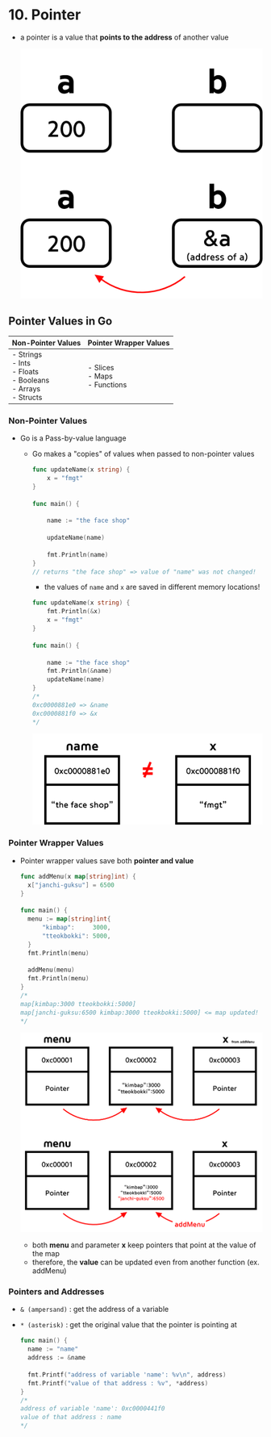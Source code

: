 # 10. Pointer

- a pointer is a value that **points to the address** of another value

  ![](img/pointer.png)

  

## Pointer Values in Go
| Non-Pointer Values                                           | Pointer Wrapper Values                |
| ------------------------------------------------------------ | ------------------------------------- |
| - Strings<br />- Ints<br />- Floats<br />- Booleans<br />- Arrays <br />- Structs | - Slices<br />- Maps<br />- Functions |



### Non-Pointer Values

- Go is a Pass-by-value language
  - Go makes a "copies" of values when passed to non-pointer values

    ```go
    func updateName(x string) {
    	x = "fmgt"
    }
    
    func main() {
    
    	name := "the face shop"
    
    	updateName(name)
    
    	fmt.Println(name)
    }
    // returns "the face shop" => value of "name" was not changed!
    ```

    - the values of `name` and `x` are saved in different memory locations! 

    ```go
    func updateName(x string) {
    	fmt.Println(&x)
    	x = "fmgt"
    }
    
    func main() {
    
    	name := "the face shop"
    	fmt.Println(&name)
    	updateName(name)
    }
    /*
    0xc0000881e0 => &name
    0xc0000881f0 => &x
    */
    ```

    ![](img/non%20pointer%20values.png)



### Pointer Wrapper Values

- Pointer wrapper values save both **pointer and value**

  ```go
  func addMenu(x map[string]int) {
  	x["janchi-guksu"] = 6500
  }
  
  func main() {
  	menu := map[string]int{
  		"kimbap":     3000,
  		"tteokbokki": 5000,
  	}
  	fmt.Println(menu)
  
  	addMenu(menu)
  	fmt.Println(menu)
  }
  /*
  map[kimbap:3000 tteokbokki:5000]
  map[janchi-guksu:6500 kimbap:3000 tteokbokki:5000] <= map updated!
  */
  ```

  ![image-20210730155710186](img/image-20210730155710186.png)
  
  - both **menu** and parameter **x** keep pointers that point at the value of the map
  - therefore, the **value** can be updated even from another function (ex. addMenu)



### Pointers and Addresses

  - `& (ampersand)` : get the address of a variable
  - `* (asterisk)` : get the original value that the pointer is pointing at

      ```go
      func main() {
        name := "name"
        address := &name
      
        fmt.Printf("address of variable 'name': %v\n", address)
        fmt.Printf("value of that address : %v", *address)
      }
      /*
      address of variable 'name': 0xc0000441f0
      value of that address : name
      */
      ```



